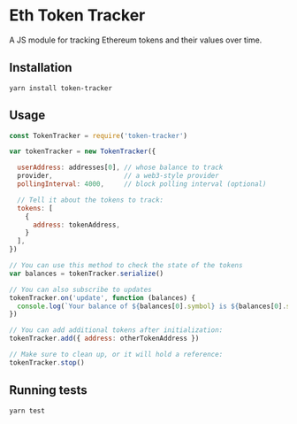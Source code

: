 # Eth Token Tracker

A JS module for tracking Ethereum tokens and their values over time.

## Installation

`yarn install token-tracker`

## Usage

```javascript
const TokenTracker = require('token-tracker')

var tokenTracker = new TokenTracker({

  userAddress: addresses[0], // whose balance to track
  provider,                  // a web3-style provider
  pollingInterval: 4000,     // block polling interval (optional)

  // Tell it about the tokens to track:
  tokens: [
    {
      address: tokenAddress,
    }
  ],
})

// You can use this method to check the state of the tokens
var balances = tokenTracker.serialize()

// You can also subscribe to updates
tokenTracker.on('update', function (balances) {
  console.log(`Your balance of ${balances[0].symbol} is ${balances[0].string}`)
})

// You can add additional tokens after initialization:
tokenTracker.add({ address: otherTokenAddress })

// Make sure to clean up, or it will hold a reference:
tokenTracker.stop()
```

## Running tests

```bash
yarn test
```
